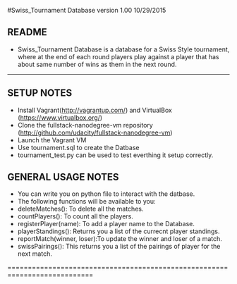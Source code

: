 #Swiss_Tournament Database version 1.00  10/29/2015

README
------
- Swiss_Tournament Database is a database for a Swiss Style tournament, where at the end of each round players 
play against a player that has about same number of wins as them in the next round. 
----------------------------------------------------------------------------

SETUP NOTES
-----------
- Install Vagrant(http://vagrantup.com/) and VirtualBox (https://www.virtualbox.org/)
- Clone the fullstack-nanodegree-vm repository (http://github.com/udacity/fullstack-nanodegree-vm)
- Launch the Vagrant VM
- Use tournament.sql to create the Datbase
- tournament_test.py can be used to test everthing it setup correctly.

GENERAL USAGE NOTES
-------------------
- You can write you on python file to interact with the datbase.
- The following functions will be available to you:
- deleteMatches(): To delete all the matches. 
- countPlayers(): To count all the players.
- registerPlayer(name): To add a player name to the Database. 
- playerStandings(): Returns you a list of the currecnt player standings.
- reportMatch(winner, loser):To update the winner and loser of a match.
- swissPairings(): This returns you a list of the pairings of player for the next match.


===========================================================================


